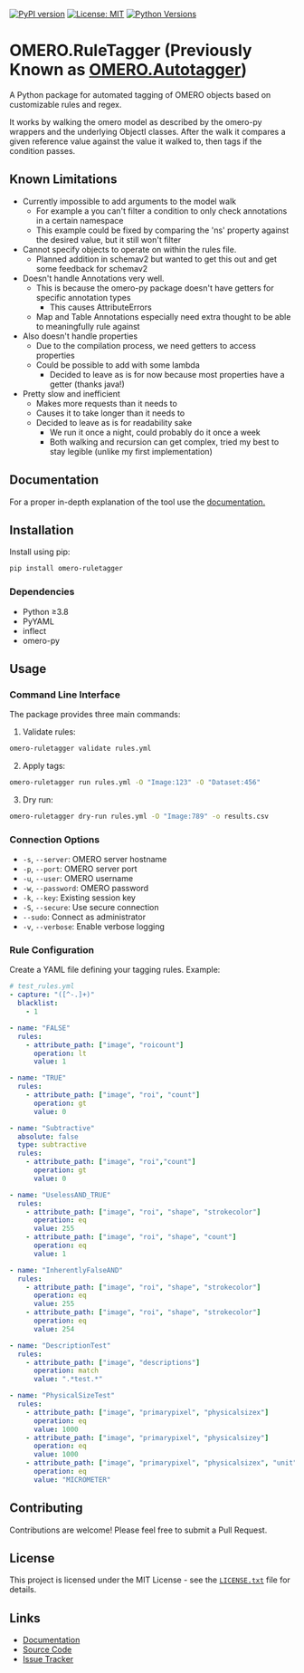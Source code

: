 [![PyPI version](https://badge.fury.io/py/omero-ruletagger.svg)](https://badge.fury.io/py/omero-ruletagger)  [![License: MIT](https://img.shields.io/badge/License-MIT-yellow.svg)](https://opensource.org/licenses/MIT)  [![Python Versions](https://img.shields.io/pypi/pyversions/omero-ruletagger.svg)](https://pypi.org/project/omero-ruletagger/)
# OMERO.RuleTagger (Previously Known as [OMERO.Autotagger](https://github.com/LavLabInfrastructure/omero-autotagger))

A Python package for automated tagging of OMERO objects based on customizable rules and regex.

It works by walking the omero model as described by the omero-py wrappers and the underlying ObjectI classes. After the walk it compares a given reference value against the value it walked to, then tags if the condition passes.

## Known Limitations
* Currently impossible to add arguments to the model walk
  * For example a you can't filter a condition to only check annotations in a certain namespace
  * This example could be fixed by comparing the 'ns' property against the desired value, but it still won't filter 
* Cannot specify objects to operate on within the rules file.
  * Planned addition in schemav2 but wanted to get this out and get some feedback for schemav2
* Doesn't handle Annotations very well.
  * This is because the omero-py package doesn't have getters for specific annotation types
    * This causes AttributeErrors
  * Map and Table Annotations especially need extra thought to be able to meaningfully rule against
* Also doesn't handle properties
  * Due to the compilation process, we need getters to access properties
  * Could be possible to add with some lambda
    * Decided to leave as is for now because most properties have a getter (thanks java!)
* Pretty slow and inefficient
  * Makes more requests than it needs to
  * Causes it to take longer than it needs to
  * Decided to leave as is for readability sake
    * We run it once a night, could probably do it once a week
    * Both walking and recursion can get complex, tried my best to stay legible (unlike my first implementation)
    
## Documentation
For a proper in-depth explanation of the tool use the [documentation.](https://omero-ruletagger.readthedocs.io/en/stable)

## Installation

Install using pip:

```bash
pip install omero-ruletagger
```

### Dependencies

- Python ≥3.8  
- PyYAML  
- inflect  
- omero-py  

## Usage

### Command Line Interface

The package provides three main commands:

1. Validate rules:

```bash
omero-ruletagger validate rules.yml
```

2. Apply tags:

```bash
omero-ruletagger run rules.yml -O "Image:123" -O "Dataset:456"
```

3. Dry run:

```bash
omero-ruletagger dry-run rules.yml -O "Image:789" -o results.csv
```

### Connection Options

- `-s`, `--server`: OMERO server hostname  
- `-p`, `--port`: OMERO server port  
- `-u`, `--user`: OMERO username  
- `-w`, `--password`: OMERO password  
- `-k`, `--key`: Existing session key  
- `-S`, `--secure`: Use secure connection  
- `--sudo`: Connect as administrator  
- `-v`, `--verbose`: Enable verbose logging  

### Rule Configuration

Create a YAML file defining your tagging rules. Example:

```yaml
# test_rules.yml
- capture: "([^-.]+)"
  blacklist:
    - 1

- name: "FALSE"
  rules:
    - attribute_path: ["image", "roicount"]
      operation: lt
      value: 1

- name: "TRUE"
  rules:
    - attribute_path: ["image", "roi", "count"]
      operation: gt
      value: 0

- name: "Subtractive"
  absolute: false
  type: subtractive
  rules:
    - attribute_path: ["image", "roi","count"]
      operation: gt
      value: 0

- name: "UselessAND_TRUE"
  rules:
    - attribute_path: ["image", "roi", "shape", "strokecolor"]
      operation: eq
      value: 255
    - attribute_path: ["image", "roi", "shape", "count"]
      operation: eq
      value: 1

- name: "InherentlyFalseAND"
  rules:
    - attribute_path: ["image", "roi", "shape", "strokecolor"]
      operation: eq
      value: 255
    - attribute_path: ["image", "roi", "shape", "strokecolor"]
      operation: eq
      value: 254

- name: "DescriptionTest"
  rules:
    - attribute_path: ["image", "descriptions"]
      operation: match
      value: ".*test.*"

- name: "PhysicalSizeTest"
  rules:
    - attribute_path: ["image", "primarypixel", "physicalsizex"]
      operation: eq
      value: 1000
    - attribute_path: ["image", "primarypixel", "physicalsizey"]
      operation: eq
      value: 1000
    - attribute_path: ["image", "primarypixel", "physicalsizex", "unit", "name"]
      operation: eq
      value: "MICROMETER"
```


## Contributing

Contributions are welcome! Please feel free to submit a Pull Request.

## License

This project is licensed under the MIT License - see the [`LICENSE.txt`](LICENSE.txt) file for details.

## Links

- [Documentation](https://omero-ruletagger.readthedocs.io/en/stable/)  
- [Source Code](https://github.com/laviolette-lab/omero-ruletagger)  
- [Issue Tracker](https://github.com/laviolette-lab/omero-ruletagger/issues)
